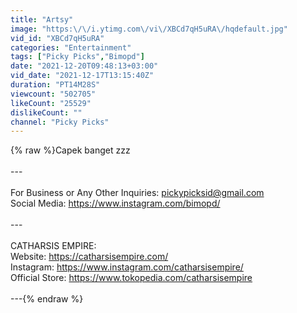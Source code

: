 ```yaml
---
title: "Artsy"
image: "https:\/\/i.ytimg.com\/vi\/XBCd7qH5uRA\/hqdefault.jpg"
vid_id: "XBCd7qH5uRA"
categories: "Entertainment"
tags: ["Picky Picks","Bimopd"]
date: "2021-12-20T09:48:13+03:00"
vid_date: "2021-12-17T13:15:40Z"
duration: "PT14M28S"
viewcount: "502705"
likeCount: "25529"
dislikeCount: ""
channel: "Picky Picks"
---
```

{% raw %}Capek banget zzz<br /><br />---<br /><br />For Business or Any Other Inquiries: pickypicksid@gmail.com<br />Social Media: <a rel="nofollow" target="blank" href="https://www.instagram.com/bimopd/">https://www.instagram.com/bimopd/</a><br /><br />---<br /><br />CATHARSIS EMPIRE:<br />Website: <a rel="nofollow" target="blank" href="https://catharsisempire.com/">https://catharsisempire.com/</a><br />Instagram: <a rel="nofollow" target="blank" href="https://www.instagram.com/catharsisempire/">https://www.instagram.com/catharsisempire/</a><br />Official Store: <a rel="nofollow" target="blank" href="https://www.tokopedia.com/catharsisempire">https://www.tokopedia.com/catharsisempire</a><br /><br />---{% endraw %}

